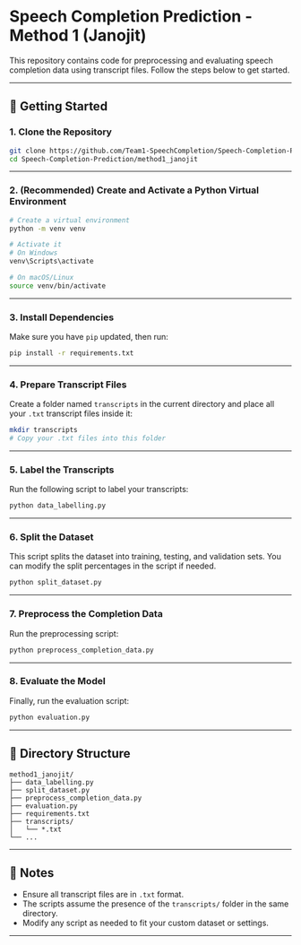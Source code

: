 # Speech Completion Prediction - Method 1 (Janojit)

This repository contains code for preprocessing and evaluating speech completion data using transcript files. Follow the steps below to get started.

---

## 🚀 Getting Started

### 1. Clone the Repository

```bash
git clone https://github.com/Team1-SpeechCompletion/Speech-Completion-Prediction.git
cd Speech-Completion-Prediction/method1_janojit
````

---

### 2. (Recommended) Create and Activate a Python Virtual Environment

```bash
# Create a virtual environment
python -m venv venv

# Activate it
# On Windows
venv\Scripts\activate

# On macOS/Linux
source venv/bin/activate
```

---

### 3. Install Dependencies

Make sure you have `pip` updated, then run:

```bash
pip install -r requirements.txt
```

---

### 4. Prepare Transcript Files

Create a folder named `transcripts` in the current directory and place all your `.txt` transcript files inside it:

```bash
mkdir transcripts
# Copy your .txt files into this folder
```

---

### 5. Label the Transcripts

Run the following script to label your transcripts:

```bash
python data_labelling.py
```

---

### 6. Split the Dataset

This script splits the dataset into training, testing, and validation sets. You can modify the split percentages in the script if needed.

```bash
python split_dataset.py
```

---

### 7. Preprocess the Completion Data

Run the preprocessing script:

```bash
python preprocess_completion_data.py
```

---

### 8. Evaluate the Model

Finally, run the evaluation script:

```bash
python evaluation.py
```

---

## 📂 Directory Structure

```
method1_janojit/
├── data_labelling.py
├── split_dataset.py
├── preprocess_completion_data.py
├── evaluation.py
├── requirements.txt
├── transcripts/
│   └── *.txt
└── ...
```

---

## 📝 Notes

* Ensure all transcript files are in `.txt` format.
* The scripts assume the presence of the `transcripts/` folder in the same directory.
* Modify any script as needed to fit your custom dataset or settings.

---
